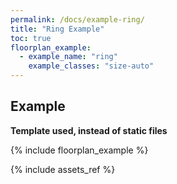 ```yaml
---
permalink: /docs/example-ring/
title: "Ring Example"
toc: true
floorplan_example:
  - example_name: "ring"
    example_classes: "size-auto"
---
```


## Example

**Template used, instead of static files**

{% include floorplan_example %}

{% include assets_ref %}
